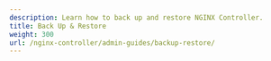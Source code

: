 ```yaml
---
description: Learn how to back up and restore NGINX Controller.
title: Back Up & Restore
weight: 300
url: /nginx-controller/admin-guides/backup-restore/
---
```


